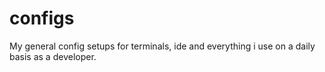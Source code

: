 # configs
My general config setups for terminals, ide and everything i use on a daily basis as a developer.
